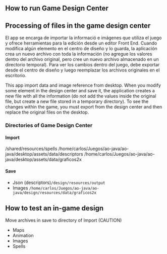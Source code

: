 ## How to run Game Design Center

## Processing of files in the game design center
El app se encarga de importar la informació e imágenes que utiliza el juego y ofrece herramientas para la edición desde un editor Front End.
Cuando modifica algún elemento en el centro de diseño y lo guarda, la aplicación crea un nuevo archivo con toda la información (no agregue los valores dentro del archivo original, pero cree un nuevo archivo almacenado en un directorio temporal).
Para ver los cambios dentro del juego, debe exportar desde el centro de diseño y luego reemplazar los archivos originales en el escritorio.

This app import data and image reference from desktop. 
When you modify some element in the design center and save it, the application creates a new file with all the information (do not add the values inside the original file, but create a new file stored in a temporary directory).
To see the changes within the game, you must export from the design center and then replace the original files on the desktop.

### Directories of Game Design Center
#### Import
/shared/resources/spells
/home/carlos/Juegos/ao-java/ao-java/desktop/assets/data/descriptors
/home/carlos/Juegos/ao-java/ao-java/desktop/assets/data/graficos2x

#### Save
* Json (descriptors)```/design/resources/output```
* Images ```/home/carlos/Juegos/ao-java/ao-java/design/resources/data/graficos2x```

## How to test an in-game design
Move archives in save to directory of Import (CAUTION)

* Maps
* Animation
* Images
* Spells